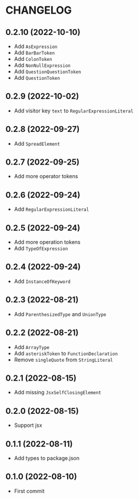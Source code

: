 # CHANGELOG

## 0.2.10 (2022-10-10)

* Add `AsExpression`
* Add `BarBarToken`
* Add `ColonToken`
* Add `NonNullExpression`
* Add `QuestionQuestionToken`
* Add `QuestionToken`

## 0.2.9 (2022-10-02)

* Add visitor key `text` to `RegularExpressionLiteral`

## 0.2.8 (2022-09-27)

* Add `SpreadElement`

## 0.2.7 (2022-09-25)

* Add more operator tokens

## 0.2.6 (2022-09-24)

* Add `RegularExpressionLiteral`

## 0.2.5 (2022-09-24)

* Add more operation tokens
* Add `TypeOfExpression`

## 0.2.4 (2022-09-24)

* Add `InstanceOfKeyword`

## 0.2.3 (2022-08-21)

* Add `ParenthesizedType` and `UnionType`

## 0.2.2 (2022-08-21)

* Add `ArrayType`
* Add `asteriskToken` to `FunctionDeclaration`
* Remove `singleQuote` from `StringLiteral`

## 0.2.1 (2022-08-15)

* Add missing `JsxSelfClosingElement`

## 0.2.0 (2022-08-15)

* Support jsx

## 0.1.1 (2022-08-11)

* Add types to package.json

## 0.1.0 (2022-08-10)

* First commit
